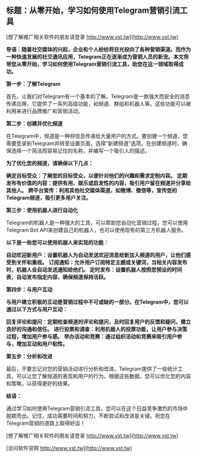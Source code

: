## **标题：从零开始，学习如何使用Telegram营销引流工具**

[想了解推广相关软件的朋友请登录 http://www.vst.tw](http://www.vst.tw)

**导语：随着社交媒体的兴起，企业和个人纷纷将目光投向了各种营销渠道。而作为一种快速发展的社交通讯应用，Telegram正在逐渐成为营销人员的新宠。本文将带您从零开始，学习如何使用Telegram营销引流工具，助您在这一领域取得成功。**

**第一步：了解Telegram**

首先，让我们对Telegram有一个基本的了解。Telegram是一款强大而安全的消息传递应用，它提供了一系列高级功能，如频道、群组和机器人等。这些功能可以被利用来进行品牌推广和营销活动。

**第二步：创建并优化频道**

在Telegram中，频道是一种将信息传递给大量用户的方式。要创建一个频道，您需要登录到Telegram并转至设置页面，选择“新建频道”选项。在创建频道时，确保选择一个简洁而容易记住的名称，并编写一个吸引人的描述。

**为了优化您的频道，请确保以下几点：**

**确定目标受众：了解您的目标受众，以便针对他们的兴趣和需求定制内容。**
**定期发布有价值的内容：提供有用、娱乐或启发性的内容，吸引用户留在频道并分享给其他人。**
**跨平台宣传：利用其他社交媒体渠道，如微博、微信等，宣传您的Telegram频道，吸引更多用户关注。**

**第三步：使用机器人进行自动化**

Telegram的机器人是一种强大的工具，可以帮助您自动化营销过程。您可以使用Telegram Bot API来创建自己的机器人，也可以使用现有的第三方机器人服务。

**以下是一些您可以使用机器人来实现的功能：**

**自动欢迎新用户：设置机器人为自动发送欢迎消息给新加入频道的用户，让他们感受到关怀和重视。**
**订阅通知：允许用户订阅特定主题或关键词，当相关内容发布时，机器人会自动发送通知给他们。**
**定时发布：设置机器人按照您预设的时间表，自动发布指定内容，确保频道保持活跃。**

**第四步：与用户互动**

**与用户建立积极的互动是营销过程中不可或缺的一部分。在Telegram中，您可以通过以下方式与用户互动：**

**回复评论和提问：定期检查频道的评论和提问，及时回复用户的反馈和疑问，建立良好的沟通和信任。**
**进行投票和调查：利用机器人的投票功能，让用户参与决策过程，增加用户参与感。**
**举办活动和竞赛：通过组织活动和竞赛来吸引用户参与，增加互动和用户粘性。**

**第五步：分析和改进**

最后，不要忘记对您的营销活动进行分析和改进。Telegram提供了一些统计工具，可以让您了解频道的表现和用户的行为。根据这些数据，您可以优化您的内容和策略，以获得更好的结果。

**结语：**

通过学习如何使用Telegram营销引流工具，您可以在这个日益竞争激烈的市场中脱颖而出。记住，成功需要时间和努力，不断尝试和改进是关键。祝您在Telegram营销的道路上取得好运！

[想了解推广相关软件的朋友请登录 http://www.vst.tw](http://www.vst.tw)


[访问软件官网 http://www.vst.tw](http://www.vst.tw)
